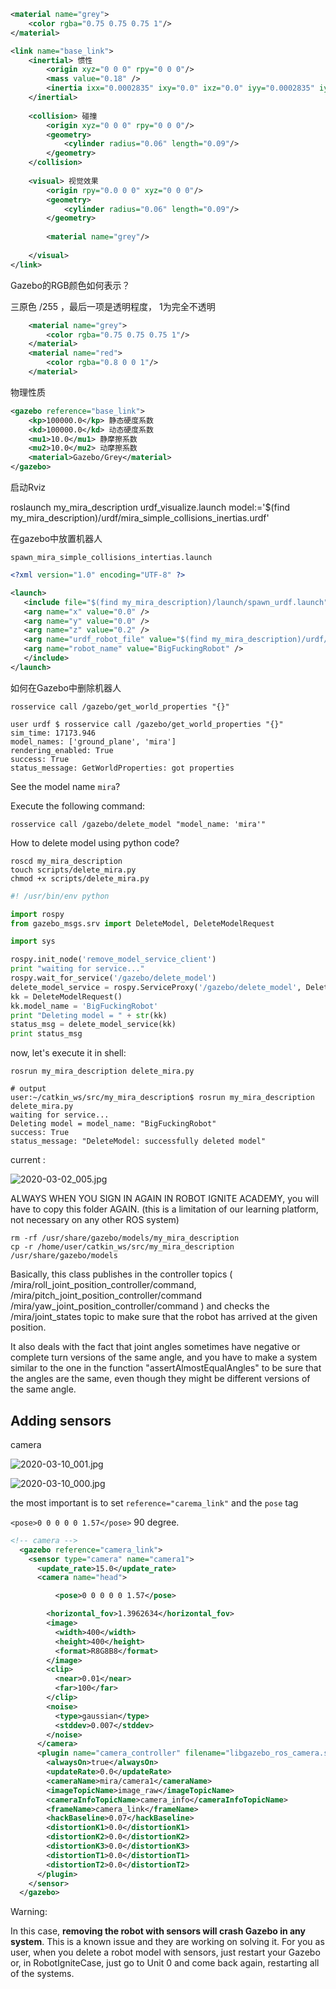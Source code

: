 
```xml
<material name="grey">
    <color rgba="0.75 0.75 0.75 1"/>
</material>

<link name="base_link">
    <inertial> 惯性
        <origin xyz="0 0 0" rpy="0 0 0"/>
        <mass value="0.18" />
        <inertia ixx="0.0002835" ixy="0.0" ixz="0.0" iyy="0.0002835" iyz="0.0" izz="0.000324"/>
    </inertial>
    
    <collision> 碰撞
        <origin xyz="0 0 0" rpy="0 0 0"/>
        <geometry>
            <cylinder radius="0.06" length="0.09"/>
        </geometry>
    </collision>
    
    <visual> 视觉效果
        <origin rpy="0.0 0 0" xyz="0 0 0"/>
        <geometry>
            <cylinder radius="0.06" length="0.09"/>
        </geometry>
        
        <material name="grey"/>
        
    </visual>
</link>
```

Gazebo的RGB颜色如何表示？

三原色 /255 ，最后一项是透明程度， 1为完全不透明

```xml
    <material name="grey">
        <color rgba="0.75 0.75 0.75 1"/>
    </material>
    <material name="red">
        <color rgba="0.8 0 0 1"/>
    </material>
```

物理性质

```xml
<gazebo reference="base_link">
    <kp>100000.0</kp> 静态硬度系数
    <kd>100000.0</kd> 动态硬度系数
    <mu1>10.0</mu1> 静摩擦系数
    <mu2>10.0</mu2> 动摩擦系数
    <material>Gazebo/Grey</material>
</gazebo>
```

启动Rviz

roslaunch my_mira_description urdf_visualize.launch model:='$(find my_mira_description)/urdf/mira_simple_collisions_inertias.urdf'

在gazebo中放置机器人

`spawn_mira_simple_collisions_intertias.launch`

```xml
<?xml version="1.0" encoding="UTF-8" ?>

<launch>
   <include file="$(find my_mira_description)/launch/spawn_urdf.launch">
   <arg name="x" value="0.0" /> 
   <arg name="y" value="0.0" /> 
   <arg name="z" value="0.2" /> 
   <arg name="urdf_robot_file" value="$(find my_mira_description)/urdf/mira_simple_collisions_inertias.urdf" />
   <arg name="robot_name" value="BigFuckingRobot" />
   </include>
</launch>
```

如何在Gazebo中删除机器人

`rosservice call /gazebo/get_world_properties "{}"`

```
user urdf $ rosservice call /gazebo/get_world_properties "{}"                                                                                         
sim_time: 17173.946                                                                                                                                   
model_names: ['ground_plane', 'mira']                                                                                                                 
rendering_enabled: True                                                                                                                               
success: True                                                                                                                                         
status_message: GetWorldProperties: got properties
```

See the model name `mira`?


Execute the following command:

`rosservice call /gazebo/delete_model "model_name: 'mira'"`


How to delete model using python code?

```
roscd my_mira_description
touch scripts/delete_mira.py
chmod +x scripts/delete_mira.py
```

```python
#! /usr/bin/env python

import rospy
from gazebo_msgs.srv import DeleteModel, DeleteModelRequest

import sys

rospy.init_node('remove_model_service_client')
print "waiting for service..."
rospy.wait_for_service('/gazebo/delete_model')
delete_model_service = rospy.ServiceProxy('/gazebo/delete_model', DeleteModel)
kk = DeleteModelRequest()
kk.model_name = 'BigFuckingRobot'
print "Deleting model = " + str(kk)
status_msg = delete_model_service(kk)
print status_msg
```

now, let's execute it in shell:

```
rosrun my_mira_description delete_mira.py

# output
user:~/catkin_ws/src/my_mira_description$ rosrun my_mira_description delete_mira.py
waiting for service...
Deleting model = model_name: "BigFuckingRobot"
success: True
status_message: "DeleteModel: successfully deleted model"
```

current :

![2020-03-02_005.jpg](https://gitee.com/gdhu/testtingop/raw/master/2020-03-02_005.jpg)


ALWAYS WHEN YOU SIGN IN AGAIN IN ROBOT IGNITE ACADEMY, you will have to copy this folder AGAIN. (this is a limitation of our learning platform, not necessary on any other ROS system)

```
rm -rf /usr/share/gazebo/models/my_mira_description
cp -r /home/user/catkin_ws/src/my_mira_description /usr/share/gazebo/models
```

Basically, this class publishes in the controller topics ( /mira/roll_joint_position_controller/command, /mira/pitch_joint_position_controller/command /mira/yaw_joint_position_controller/command ) and checks the /mira/joint_states topic to make sure that the robot has arrived at the given position.

It also deals with the fact that joint angles sometimes have negative or complete turn versions of the same angle, and you have to make a system similar to the one in the function "assertAlmostEqualAngles" to be sure that the angles are the same, even though they might be different versions of the same angle.


## Adding sensors

camera

![2020-03-10_001.jpg](https://gitee.com/gdhu/testtingop/raw/master/2020-03-10_001.jpg)

![2020-03-10_000.jpg](https://gitee.com/gdhu/testtingop/raw/master/2020-03-10_000.jpg)

the most important is to set `reference="carema_link"` and the `pose` tag

`<pose>0 0 0 0 0 1.57</pose>` 90 degree.

```xml
<!-- camera -->
  <gazebo reference="camera_link">
    <sensor type="camera" name="camera1">
      <update_rate>15.0</update_rate>
      <camera name="head">

          <pose>0 0 0 0 0 1.57</pose>

        <horizontal_fov>1.3962634</horizontal_fov>
        <image>
          <width>400</width>
          <height>400</height>
          <format>R8G8B8</format>
        </image>
        <clip>
          <near>0.01</near>
          <far>100</far>
        </clip>
        <noise>
          <type>gaussian</type>
          <stddev>0.007</stddev>
        </noise>
      </camera>
      <plugin name="camera_controller" filename="libgazebo_ros_camera.so">
        <alwaysOn>true</alwaysOn>
        <updateRate>0.0</updateRate>
        <cameraName>mira/camera1</cameraName>
        <imageTopicName>image_raw</imageTopicName>
        <cameraInfoTopicName>camera_info</cameraInfoTopicName>
        <frameName>camera_link</frameName>
        <hackBaseline>0.07</hackBaseline>
        <distortionK1>0.0</distortionK1>
        <distortionK2>0.0</distortionK2>
        <distortionK3>0.0</distortionK3>
        <distortionT1>0.0</distortionT1>
        <distortionT2>0.0</distortionT2>
      </plugin>
    </sensor>
  </gazebo>
```

Warning:

In this case, **removing the robot with sensors will crash Gazebo in any system**. This is a known issue and they are working on solving it. For you as user, when you delete a robot model with sensors, just restart your Gazebo or, in RobotIgniteCase, just go to Unit 0 and come back again, restarting all of the systems.

